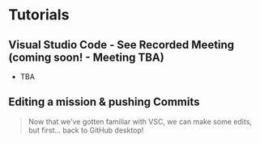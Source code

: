 # Tutorials


## Visual Studio Code - See Recorded Meeting (coming soon! - Meeting TBA)
* TBA

## Editing a mission & pushing Commits

> Now that we've gotten familiar with VSC, we can make some edits, but first... back to GitHub desktop!



